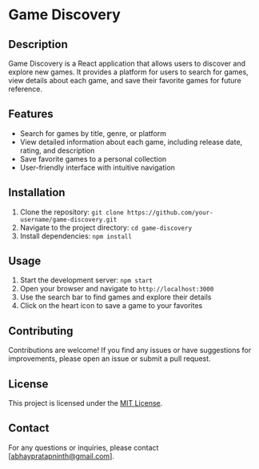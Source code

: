# Game Discovery

## Description
Game Discovery is a React application that allows users to discover and explore new games. It provides a platform for users to search for games, view details about each game, and save their favorite games for future reference.

## Features
- Search for games by title, genre, or platform
- View detailed information about each game, including release date, rating, and description
- Save favorite games to a personal collection
- User-friendly interface with intuitive navigation

## Installation
1. Clone the repository: `git clone https://github.com/your-username/game-discovery.git`
2. Navigate to the project directory: `cd game-discovery`
3. Install dependencies: `npm install`

## Usage
1. Start the development server: `npm start`
2. Open your browser and navigate to `http://localhost:3000`
3. Use the search bar to find games and explore their details
4. Click on the heart icon to save a game to your favorites

## Contributing
Contributions are welcome! If you find any issues or have suggestions for improvements, please open an issue or submit a pull request.

## License
This project is licensed under the [MIT License](LICENSE).

## Contact
For any questions or inquiries, please contact [abhaypratapninth@gmail.com].
